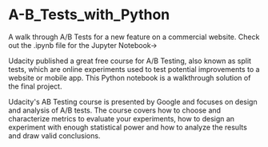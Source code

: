 # A-B_Tests_with_Python
A walk through A/B Tests for a new feature on a commercial website. Check out the .ipynb file for the Jupyter Notebook->

Udacity published a great free course for A/B Testing, also known as split tests, which are online experiments used to test potential improvements to a website or mobile app. This Python notebook is a walkthrough solution of the final project.

Udacity's AB Testing course is presented by Google and focuses on design and analysis of A/B tests. The course covers how to choose and characterize metrics to evaluate your experiments, how to design an experiment with enough statistical power and how to analyze the results and draw valid conclusions.


